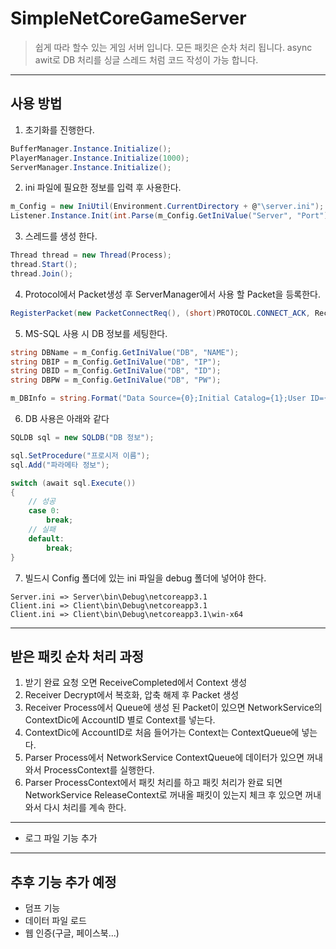 # SimpleNetCoreGameServer

> 쉽게 따라 할수 있는 게임 서버 입니다.
> 모든 패킷은 순차 처리 됩니다.
> async awit로 DB 처리를 싱글 스레드 처럼 코드 작성이 가능 합니다.

------------

## 사용 방법

1. 초기화를 진행한다.
```C#
BufferManager.Instance.Initialize();
PlayerManager.Instance.Initialize(1000);
ServerManager.Instance.Initialize();
```

2. ini 파일에 필요한 정보를 입력 후 사용한다.
```C#
m_Config = new IniUtil(Environment.CurrentDirectory + @"\server.ini");
Listener.Instance.Init(int.Parse(m_Config.GetIniValue("Server", "Port")));
```

3. 스레드를 생성 한다.
```C#
Thread thread = new Thread(Process);
thread.Start();
thread.Join();
```

4. Protocol에서 Packet생성 후  ServerManager에서 사용 할 Packet을 등록한다.
```C#
RegisterPacket(new PacketConnectReq(), (short)PROTOCOL.CONNECT_ACK, RecvConnectReq);
```

5. MS-SQL 사용 시 DB 정보를 세팅한다.
```C#
string DBName = m_Config.GetIniValue("DB", "NAME");
string DBIP = m_Config.GetIniValue("DB", "IP");
string DBID = m_Config.GetIniValue("DB", "ID");
string DBPW = m_Config.GetIniValue("DB", "PW");

m_DBInfo = string.Format("Data Source={0};Initial Catalog={1};User ID={2};Password={3};", DBIP, DBName, DBID, DBPW);
```

6. DB 사용은 아래와 같다
```C#
SQLDB sql = new SQLDB("DB 정보");

sql.SetProcedure("프로시저 이름");
sql.Add("파라메타 정보");

switch (await sql.Execute())
{
	// 성공
	case 0:
		break;
	// 실패
	default:
		break;
}
```

7. 빌드시 Config 폴더에 있는 ini 파일을 debug 폴더에 넣어야 한다.
```
Server.ini => Server\bin\Debug\netcoreapp3.1
Client.ini => Client\bin\Debug\netcoreapp3.1
Client.ini => Client\bin\Debug\netcoreapp3.1\win-x64
```

------------

## 받은 패킷 순차 처리 과정

1. 받기 완료 요청 오면 ReceiveCompleted에서 Context 생성
2. Receiver Decrypt에서 복호화, 압축 해제 후 Packet 생성
3. Receiver Process에서 Queue에 생성 된 Packet이 있으면 NetworkService의 ContextDic에 AccountID 별로 Context를 넣는다.
4. ContextDic에 AccountID로 처음 들어가는 Context는 ContextQueue에 넣는다.
5. Parser Process에서 NetworkService ContextQueue에 데이터가 있으면 꺼내와서 ProcessContext를 실행한다.
6. Parser ProcessContext에서 패킷 처리를 하고 패킷 처리가 완료 되면 NetworkService ReleaseContext로 꺼내올 패킷이 있는지 체크 후 있으면 꺼내와서 다시 처리를 계속 한다.

------------

+ 로그 파일 기능 추가
 
------------

## 추후 기능 추가 예정
+ 덤프 기능
+ 데이터 파일 로드
+ 웹 인증(구글, 페이스북...)
